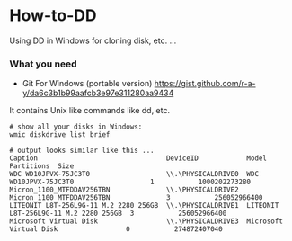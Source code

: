 # How-to-DD
Using DD in Windows for cloning disk, etc. ...

### What you need
- Git For Windows (portable version)
https://gist.github.com/r-a-y/da6c3b1b99aafcb3e97e311280aa9434

It contains Unix like commands like dd, etc.

~~~
# show all your disks in Windows:
wmic diskdrive list brief

# output looks similar like this ...
Caption                                DeviceID            Model                                  Partitions  Size
WDC WD10JPVX-75JC3T0                   \\.\PHYSICALDRIVE0  WDC WD10JPVX-75JC3T0                   1           1000202273280
Micron_1100_MTFDDAV256TBN              \\.\PHYSICALDRIVE2  Micron_1100_MTFDDAV256TBN              3           256052966400
LITEONIT L8T-256L9G-11 M.2 2280 256GB  \\.\PHYSICALDRIVE1  LITEONIT L8T-256L9G-11 M.2 2280 256GB  3           256052966400
Microsoft Virtual Disk                 \\.\PHYSICALDRIVE3  Microsoft Virtual Disk                 0           274872407040
~~~

